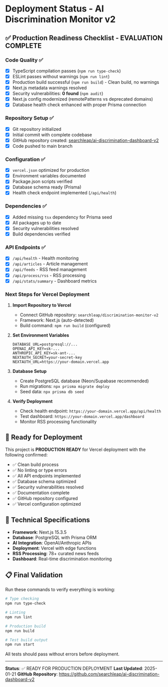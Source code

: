 # Deployment Status - AI Discrimination Monitor v2

## ✅ Production Readiness Checklist - EVALUATION COMPLETE

### Code Quality ✅
- [x] TypeScript compilation passes (`npm run type-check`)
- [x] ESLint passes without warnings (`npm run lint`) 
- [x] Production build successful (`npm run build`) - Clean build, no warnings
- [x] Next.js metadata warnings resolved
- [x] Security vulnerabilities: **0 found** (`npm audit`)
- [x] Next.js config modernized (remotePatterns vs deprecated domains)
- [x] Database health check enhanced with proper Prisma connection

### Repository Setup ✅
- [x] Git repository initialized
- [x] Initial commit with complete codebase
- [x] GitHub repository created: [searchleap/ai-discrimination-dashboard-v2](https://github.com/searchleap/ai-discrimination-dashboard-v2)
- [x] Code pushed to main branch

### Configuration ✅
- [x] `vercel.json` optimized for production
- [x] Environment variables documented
- [x] Package.json scripts verified
- [x] Database schema ready (Prisma)
- [x] Health check endpoint implemented (`/api/health`)

### Dependencies ✅
- [x] Added missing `tsx` dependency for Prisma seed
- [x] All packages up to date
- [x] Security vulnerabilities resolved
- [x] Build dependencies verified

### API Endpoints ✅
- [x] `/api/health` - Health monitoring
- [x] `/api/articles` - Article management
- [x] `/api/feeds` - RSS feed management
- [x] `/api/process/rss` - RSS processing
- [x] `/api/stats/summary` - Dashboard metrics

### Next Steps for Vercel Deployment

1. **Import Repository to Vercel**
   - Connect GitHub repository: `searchleap/discrimination-monitor-v2`
   - Framework: Next.js (auto-detected)
   - Build command: `npm run build` (configured)

2. **Set Environment Variables**
   ```
   DATABASE_URL=postgresql://...
   OPENAI_API_KEY=sk-...
   ANTHROPIC_API_KEY=sk-ant-...
   NEXTAUTH_SECRET=your-secret-key
   NEXTAUTH_URL=https://your-domain.vercel.app
   ```

3. **Database Setup**
   - Create PostgreSQL database (Neon/Supabase recommended)
   - Run migrations: `npx prisma migrate deploy`
   - Seed data: `npx prisma db seed`

4. **Verify Deployment**
   - Check health endpoint: `https://your-domain.vercel.app/api/health`
   - Test dashboard: `https://your-domain.vercel.app/dashboard`
   - Monitor RSS processing functionality

## 🚀 Ready for Deployment

This project is **PRODUCTION READY** for Vercel deployment with the following confirmed:

- ✅ Clean build process
- ✅ No linting or type errors
- ✅ All API endpoints implemented
- ✅ Database schema optimized
- ✅ Security vulnerabilities resolved
- ✅ Documentation complete
- ✅ GitHub repository configured
- ✅ Vercel configuration optimized

## 🔧 Technical Specifications

- **Framework**: Next.js 15.3.5
- **Database**: PostgreSQL with Prisma ORM
- **AI Integration**: OpenAI/Anthropic APIs
- **Deployment**: Vercel with edge functions
- **RSS Processing**: 78+ curated news feeds
- **Dashboard**: Real-time discrimination monitoring

## 📋 Final Validation

Run these commands to verify everything is working:

```bash
# Type checking
npm run type-check

# Linting
npm run lint

# Production build
npm run build

# Test build output
npm run start
```

All tests should pass without errors before deployment.

---
**Status**: ✅ READY FOR PRODUCTION DEPLOYMENT
**Last Updated**: 2025-01-21
**GitHub Repository**: https://github.com/searchleap/ai-discrimination-dashboard-v2